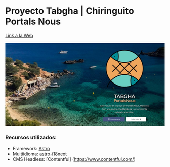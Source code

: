 # Proyecto Tabgha | Chiringuito Portals Nous

[Link a la Web](https://tabgha.es/)

![](public/portada-tabgha.jpg)

### Recursos utilizados:
- Framework: [Astro](https://astro.build/)
- Multiidioma: [astro-i18next](https://github.com/yassinedoghri/astro-i18next)
- CMS Headless: [Contentful] (https://www.contentful.com/)
